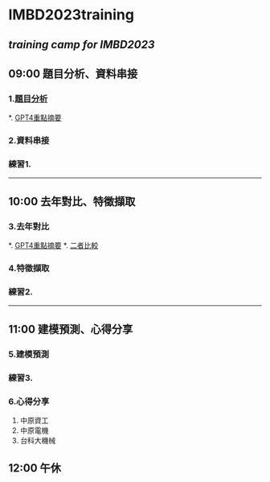 # IMBD2023training
*training camp for IMBD2023*
---
## 09:00 題目分析、資料串接
### 1.[題目分析](https://github.com/FelixWuYH/IMBD2023training/tree/main/1.題目分析/README.md)
*. [GPT4重點摘要](https://chat.openai.com/share/d7313350-7078-4bb5-9f1f-0050bf3a85c1)

### 2.資料串接

### 練習1.

---
## 10:00 去年對比、特徵擷取
### 3.去年對比
*. [GPT4重點摘要](https://chat.openai.com/share/2575ab12-0a6f-49c5-8f54-e721a42abdea)
*. [二者比較](https://chat.openai.com/share/2575ab12-0a6f-49c5-8f54-e721a42abdea)
### 4.特徵擷取

### 練習2.

---
## 11:00 建模預測、心得分享

### 5.建模預測

### 練習3.

### 6.心得分享
1. 中原資工
2. 中原電機
3. 台科大機械
## 12:00 午休
